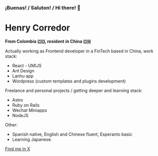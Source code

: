 ### ¡Buenas! / Saluton! / Hi there! 👋

# Henry Corredor

**From Colombia 🇨🇴, resident in China 🇨🇳**

Actually working as Frontend developer in a FinTech based in China, work stack:
- React - UMIJS
- Ant Design
- Lanhu app
- Wordpress (custom templates and plugins development)

Freelance and personal projects / getting deeper and learning stack:
- Astro
- Ruby on Rails
- Wechat Miniapps
- NodeJS

Other:
- Spanish native, English and Chinese fluent, Esperanto basic
- Learning Japanese.

[Find me in X](http://x.com/gosunkugi "Find me in X")
